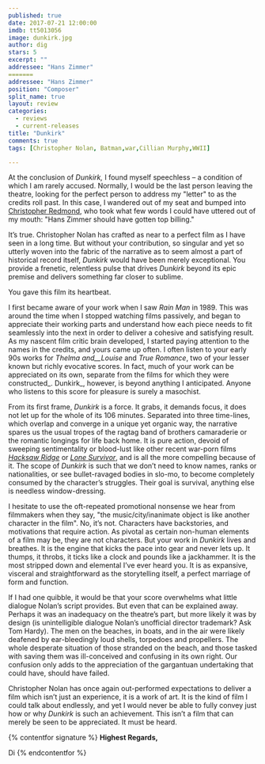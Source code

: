 ```yaml
---
published: true
date: 2017-07-21 12:00:00
imdb: tt5013056
image: dunkirk.jpg
author: dig
stars: 5
excerpt: ""
addressee: "Hans Zimmer"
=======
addressee: "Hans Zimmer"
position: "Composer"
split_name: true
layout: review
categories: 
  - reviews
  - current-releases
title: "Dunkirk"
comments: true
tags: [Christopher Nolan, Batman,war,Cillian Murphy,WWII]

---
```


At the conclusion of _Dunkirk,_ I found myself speechless – a condition of which I am rarely accused. Normally, I would be the last person leaving the theatre, looking for the perfect person to address my "letter" to as the credits roll past. In this case, I wandered out of my seat and bumped into [Christopher Redmond](http://www.dearcastandcrew.com/writers/christopherr/), who took what few words I could have uttered out of my mouth: "Hans Zimmer should have gotten top billing."

It’s true. Christopher Nolan has crafted as near to a perfect film as I have seen in a long time. But without your contribution, so singular and yet so utterly woven into the fabric of the narrative as to seem almost a part of historical record itself, _Dunkirk_ would have been merely exceptional. You provide a frenetic, relentless pulse that drives _Dunkirk_ beyond its epic premise and delivers something far closer to sublime.

You gave this film its heartbeat.

I first became aware of your work when I saw _Rain Man_ in 1989. This was around the time when I stopped watching films passively, and began to appreciate their working parts and understand how each piece needs to fit seamlessly into the next in order to deliver a cohesive and satisfying result. As my nascent film critic brain developed, I started paying attention to the names in the credits, and yours came up often. I often listen to your early 90s works for _Thelma and__Louise_ and _True Romance_, two of your lesser known but richly evocative scores. In fact, much of your work can be appreciated on its own, separate from the films for which they were constructed_. Dunkirk_, however, is beyond anything I anticipated. Anyone who listens to this score for pleasure is surely a masochist.

From its first frame, _Dunkirk_ is a force. It grabs, it demands focus, it does not let up for the whole of its 106 minutes. Separated into three time-lines, which overlap and converge in a unique yet organic way, the narrative spares us the usual tropes of the ragtag band of brothers camaraderie or the romantic longings for life back home. It is pure action, devoid of sweeping sentimentality or blood-lust like other recent war-porn films [_Hacksaw Ridge_](http://www.dearcastandcrew.com/content/2016/11/4/hacksaw-ridge.html) or [_Lone Survivor_](http://www.dearcastandcrew.com/content/2014/1/9/lone-survivor.html), and is all the more compelling because of it. The scope of _Dunkirk_ is such that we don’t need to know names, ranks or nationalities, or see bullet-ravaged bodies in slo-mo, to become completely consumed by the character’s struggles. Their goal is survival, anything else is needless window-dressing.

I hesitate to use the oft-repeated promotional nonsense we hear from filmmakers when they say, "the music/city/inanimate object is like another character in the film". No, it’s not. Characters have backstories, and motivations that require action. As pivotal as certain non-human elements of a film may be, they are not characters. But your work in _Dunkirk_ lives and breathes. It is the engine that kicks the pace into gear and never lets up. It thumps, it throbs, it ticks like a clock and pounds like a jackhammer. It is the most stripped down and elemental I’ve ever heard you. It is as expansive, visceral and straightforward as the storytelling itself, a perfect marriage of form and function.

If I had one quibble, it would be that your score overwhelms what little dialogue Nolan’s script provides. But even that can be explained away. Perhaps it was an inadequacy on the theatre’s part, but more likely it was by design (is unintelligible dialogue Nolan’s unofficial director trademark? Ask Tom Hardy). The men on the beaches, in boats, and in the air were likely deafened by ear-bleedingly loud shells, torpedoes and propellers. The whole desperate situation of those stranded on the beach, and those tasked with saving them was ill-conceived and confusing in its own right. Our confusion only adds to the appreciation of the gargantuan undertaking that could have, should have failed.

Christopher Nolan has once again out-performed expectations to deliver a film which isn’t just an experience, it is a work of art. It is the kind of film I could talk about endlessly, and yet I would never be able to fully convey just how or why _Dunkirk_ is such an achievement. This isn’t a film that can merely be seen to be appreciated. It must be heard.

{% contentfor signature %}
**Highest Regards,**

Di
{% endcontentfor %}
